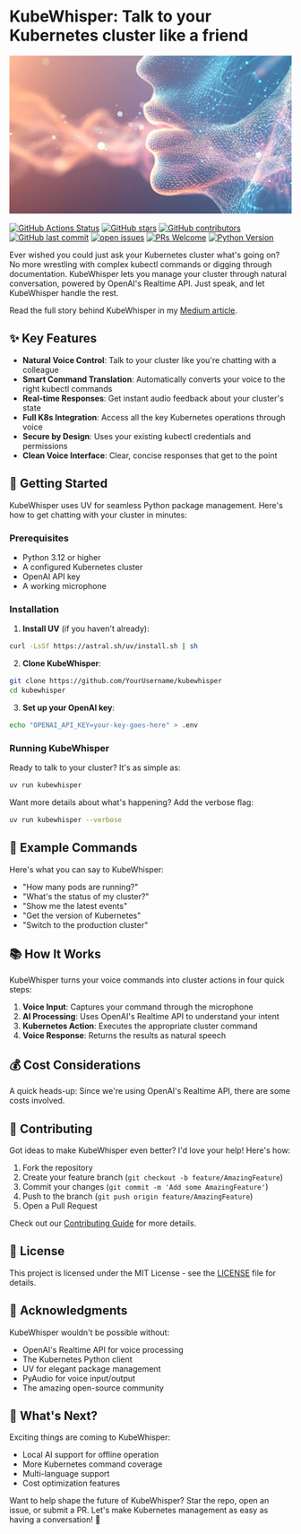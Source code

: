 # KubeWhisper: Talk to your Kubernetes cluster like a friend

![KubeWhisper Cover](cover.jpg)

[![GitHub Actions Status](https://img.shields.io/github/actions/workflow/status/PatrickKalkman/kube-whisper/ci.yml?branch=master)](https://github.com/PatrickKalkman/kube-whisper/actions)
[![GitHub stars](https://img.shields.io/github/stars/PatrickKalkman/kube-whisper)](https://github.com/PatrickKalkman/kube-whisper/stargazers)
[![GitHub contributors](https://img.shields.io/github/contributors/PatrickKalkman/kube-whisper)](https://github.com/PatrickKalkman/kube-whisper/graphs/contributors)
[![GitHub last commit](https://img.shields.io/github/last-commit/PatrickKalkman/kube-whisper)](https://github.com/PatrickKalkman/kube-whisper)
[![open issues](https://img.shields.io/github/issues/PatrickKalkman/kube-whisper)](https://github.com/PatrickKalkman/kube-whisper/issues)
[![PRs Welcome](https://img.shields.io/badge/PRs-welcome-brightgreen.svg?style=flat-square)](https://makeapullrequest.com)
[![Python Version](https://img.shields.io/badge/python-3.12%2B-blue)](https://www.python.org/downloads/)

Ever wished you could just ask your Kubernetes cluster what's going on? No more wrestling with complex kubectl commands or digging through documentation. KubeWhisper lets you manage your cluster through natural conversation, powered by OpenAI's Realtime API. Just speak, and let KubeWhisper handle the rest.

Read the full story behind KubeWhisper in my [Medium article](https://medium.com/@pkalkman).

## ✨ Key Features

- **Natural Voice Control**: Talk to your cluster like you're chatting with a colleague
- **Smart Command Translation**: Automatically converts your voice to the right kubectl commands
- **Real-time Responses**: Get instant audio feedback about your cluster's state
- **Full K8s Integration**: Access all the key Kubernetes operations through voice
- **Secure by Design**: Uses your existing kubectl credentials and permissions
- **Clean Voice Interface**: Clear, concise responses that get to the point

## 🚀 Getting Started

KubeWhisper uses UV for seamless Python package management. Here's how to get chatting with your cluster in minutes:

### Prerequisites

- Python 3.12 or higher
- A configured Kubernetes cluster
- OpenAI API key
- A working microphone

### Installation

1. **Install UV** (if you haven't already):
```bash
curl -LsSf https://astral.sh/uv/install.sh | sh
```

2. **Clone KubeWhisper**:
```bash
git clone https://github.com/YourUsername/kubewhisper
cd kubewhisper
```

3. **Set up your OpenAI key**:
```bash
echo "OPENAI_API_KEY=your-key-goes-here" > .env
```

### Running KubeWhisper

Ready to talk to your cluster? It's as simple as:

```bash
uv run kubewhisper
```

Want more details about what's happening? Add the verbose flag:

```bash
uv run kubewhisper --verbose
```

## 🎯 Example Commands

Here's what you can say to KubeWhisper:

- "How many pods are running?"
- "What's the status of my cluster?"
- "Show me the latest events"
- "Get the version of Kubernetes"
- "Switch to the production cluster"

## 📚 How It Works

KubeWhisper turns your voice commands into cluster actions in four quick steps:

1. **Voice Input**: Captures your command through the microphone
2. **AI Processing**: Uses OpenAI's Realtime API to understand your intent
3. **Kubernetes Action**: Executes the appropriate cluster command
4. **Voice Response**: Returns the results as natural speech

## 💰 Cost Considerations

A quick heads-up: Since we're using OpenAI's Realtime API, there are some costs involved.

## 🤝 Contributing

Got ideas to make KubeWhisper even better? I'd love your help! Here's how:

1. Fork the repository
2. Create your feature branch (`git checkout -b feature/AmazingFeature`)
3. Commit your changes (`git commit -m 'Add some AmazingFeature'`)
4. Push to the branch (`git push origin feature/AmazingFeature`)
5. Open a Pull Request

Check out our [Contributing Guide](CONTRIBUTING.md) for more details.

## 📄 License

This project is licensed under the MIT License - see the [LICENSE](LICENSE) file for details.

## 🙏 Acknowledgments

KubeWhisper wouldn't be possible without:

- OpenAI's Realtime API for voice processing
- The Kubernetes Python client
- UV for elegant package management
- PyAudio for voice input/output
- The amazing open-source community

## 🌟 What's Next?

Exciting things are coming to KubeWhisper:
- Local AI support for offline operation
- More Kubernetes command coverage
- Multi-language support
- Cost optimization features

Want to help shape the future of KubeWhisper? Star the repo, open an issue, or submit a PR. Let's make Kubernetes management as easy as having a conversation! 🚀